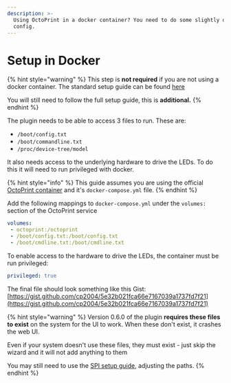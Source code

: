 ```yaml
---
description: >-
  Using OctoPrint in a docker container? You need to do some slightly different
  config.
---
```


# Setup in Docker

{% hint style="warning" %}
This step is **not required** if you are not using a docker container. The standard setup guide can be found [here](setup-guide-1/)

You will still need to follow the full setup guide, this is **additional.**
{% endhint %}

The plugin needs to be able to access 3 files to run. These are:

* `/boot/config.txt`
* `/boot/commandline.txt`
* `/proc/device-tree/model`

It also needs access to the underlying hardware to drive the LEDs. To do this it will need to run privileged with docker.

{% hint style="info" %}
This guide assumes you are using the official [OctoPrint container](https://github.com/OctoPrint/octoprint-docker) and it's `docker-compose.yml` file.
{% endhint %}

Add the following mappings to `docker-compose.yml` under the `volumes:` section of the OctoPrint service

```yaml
volumes:
 - octoprint:/octoprint
 - /boot/config.txt:/boot/config.txt
 - /boot/cmdline.txt:/boot/cmdline.txt
```

To enable access to the hardware to drive the LEDs, the container must be run privileged:

```yaml
privileged: true
```

The final file should look something like this Gist: [https://gist.github.com/cp2004/5e32b021fca66e7167039a1737fd7f21](https://gist.github.com/cp2004/5e32b021fca66e7167039a1737fd7f21)

{% hint style="warning" %}
Version 0.6.0 of the plugin **requires these files to exist** on the system for the UI to work. When these don't exist, it crashes the web UI.

Even if your system doesn't use these files, they must exist - just skip the wizard and it will not add anything to them

You may still need to use the [SPI setup guide](setup-guide-1/spi-setup.md), adjusting the paths.
{% endhint %}

